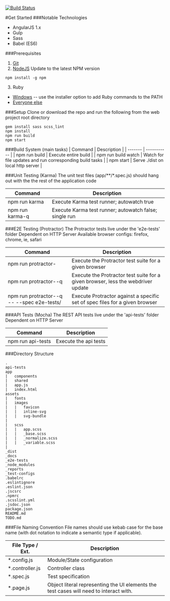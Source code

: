 [![Build Status](http://tfs:8080/tfs/MayoClinic/_apis/public/build/definitions/bdf4d5db-f911-44d8-8e1f-af0cae720b80/536/badge)](http://tfs/tfs/MayoClinic/Mayo%20Open%20Developer%20Network_Git/_git/mc-web-blueprint?path=%2F&version=GBmaster&_a=contents)

#Get Started
###Notable Technologies
- AngularJS 1.x
- Gulp
- Sass
- Babel (ES6)

###Prerequisites
1. [Git](https://git-scm.com/downloads)
2. [NodeJS](https://nodejs.org/en/)
Update to the latest NPM version
  ```
  npm install -g npm
  ```
3. Ruby
  - [Windows](http://rubyinstaller.org/) -- use the installer option to add Ruby commands to the PATH
  - [Everyone else](https://www.ruby-lang.org/en/)

###Setup
Clone or download the repo and run the following from the web project root directory

```
gem install sass scss_lint
npm install
npm run build
npm start
```

###Build System (main tasks)
|  Command  |  Description  |
|  -------  |  -----------  |
|  npm run build  |  Execute entire build  |
|  npm run build watch  |  Watch for file updates and run corresponding build tasks  |
|  npm start  |  Serve ./dist on local http server  |


###Unit Testing (Karma)
The unit test files (app/\*\*/\*.spec.js) should hang out with the the rest of the application code

|  Command  |  Description  |
|  -------  |  -----------  |
|  npm run karma  |  Execute Karma test runner;  autowatch true  |
|  npm run karma-q  |  Execute Karma test runner;  autowatch false;  single run  |


###E2E Testing (Protractor)
The Protractor tests live under the 'e2e-tests' folder
Dependent on HTTP Server
Available browser configs: firefox, chrome, ie, safari

|  Command  |  Description  |
|  -------  |  -----------  |
|  npm run protractor-<browser>  |  Execute the Protractor test suite for a given browser  |
|  npm run protractor-<browser>-q  |  Execute the Protractor test suite for a given browser, less the webdriver update  |
|  npm run protractor-<browser>-q -- --spec e2e-tests/<path to specs>  |  Execute Protractor against a specific set of spec files for a given browser  |


###API Tests (Mocha)
The REST API tests live under the 'api-tests' folder
Dependent on HTTP Server

|  Command  |  Description  |
|  ---  |  ---  |
|  npm run api-tests  |  Execute the api tests  |


###Directory Structure
```
.
api-tests
app
|   components
|   shared
|   app.js
|   index.html
assets
|   fonts
|   images
|   |   favicon
|   |   inline-svg
|   |   svg-bundle
|   
|   scss
|   |   app.scss
|   |   _base.scss
|   |   _normalize.scss
|   |   _variable.scss
|
_dist
_docs
_e2e-tests
_node_modules
_reports
_test-configs
.babelrc
.eslintignore
.eslint.json
.jscsrc
.npmrc
.scsslint.yml
.jsdoc.json
package.json
README.md
TODO.md
```

###File Naming Convention
File names should use kebab case for the base name (with dot notation to indicate a semantic type if applicable).

|  File Type / Ext.  |  Description  |
|  ---  |  ---  |
|  *.config.js  |  Module/State configuration  |
|  *.controller.js  |  Controller class  |
|  *.spec.js  |  Test specification  |
|  *.page.js  |  Object literal representing the UI elements the test cases will need to interact with.  |
